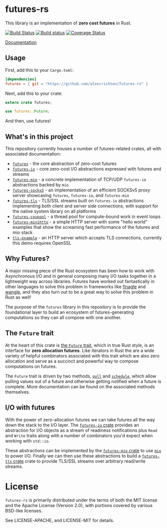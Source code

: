 # futures-rs

This library is an implementation of **zero cost futures** in Rust.

[![Build Status](https://travis-ci.org/alexcrichton/futures-rs.svg?branch=master)](https://travis-ci.org/alexcrichton/futures-rs)
[![Build status](https://ci.appveyor.com/api/projects/status/yl5w3ittk4kggfsh?svg=true)](https://ci.appveyor.com/project/alexcrichton/futures-rs)
[![Coverage Status](https://coveralls.io/repos/github/alexcrichton/futures-rs/badge.svg?branch=master)](https://coveralls.io/github/alexcrichton/futures-rs?branch=master)

[Documentation](http://alexcrichton.com/futures-rs)

## Usage

First, add this to your `Cargo.toml`:

```toml
[dependencies]
futures = { git = "https://github.com/alexcrichton/futures-rs" }
```

Next, add this to your crate:

```rust
extern crate futures;

use futures::Future;
```

And then, use futures!

## What's in this project

This repository currently houses a number of futures-related crates, all with
associated documentation:

* [`futures`] - the core abstraction of zero-cost futures
* [`futures-io`] - core zero-cost I/O abstractions expressed with futures and
                   streams
* [`futures-mio`] - a concrete implementation of TCP/UDP `futures-io`
                    abstractions backed by `mio`
* [`futures-socks5`] - an implementation of an efficient SOCKSv5 proxy server
                       showcasing `futures`, `futures-io`, and `futures-mio`
* [`futures-tls`] - TLS/SSL streams built on `futures-io` abstractions
                    implementing both client and server side connections, with
                    support for the native system library on all platforms
* [`futures-cpupool`] - a thread pool for compute-bound work in event loops
* [`futures-minihttp`] - a simple HTTP server with some "hello world" examples
                         that show the screaming fast performance of the futures
                         and mio stack
* [`tls-example`] - an HTTP server which accepts TLS connections, currently
                    this demo requires OpenSSL

[`futures`]: http://alexcrichton.com/futures-rs/futures
[`futures-io`]: http://alexcrichton.com/futures-rs/futures_io
[`futures-mio`]: http://alexcrichton.com/futures-rs/futures_mio
[`futures-tls`]: http://alexcrichton.com/futures-rs/futures_tls
[`futures-cpupool`]: http://alexcrichton.com/futures-rs/futures_cpupool
[`futures-minihttp`]: https://github.com/alexcrichton/futures-rs/tree/master/futures-minihttp
[`futures-socks5`]: https://github.com/alexcrichton/futures-rs/blob/master/futures-socks5/src/main.rs
[`tls-example`]: https://github.com/alexcrichton/futures-rs/tree/master/futures-minihttp/tls-example

## Why Futures?

A major missing piece of the Rust ecosystem has been how to work with
Asynchronous I/O and in general composing many I/O tasks together in a
lightweight way across libraries. Futures have worked out fantastically in other
languages to solve this problem in frameworks like [finagle] and [wangle], and
they also turn out to be a great way to solve this problem in Rust as well!

[finagle]: https://twitter.github.io/finagle/
[wangle]: https://github.com/facebook/wangle

The purpose of the `futures` library in this repository is to provide the
foundational layer to build an ecosystem of futures-generating computations so
they can all compose with one another.

## The `Future` trait

At the heart of this crate is [the `Future` trait][Future], which in true Rust
style, is an interface for **zero allocation futures**. Like iterators in Rust
the are a wide variety of helpful combinators associated with this trait which
are also zero allocation and serve as a succinct and powerful way to compose
computations on futures.

[Future]: http://alexcrichton.com/futures-rs/futures/trait.Future.html

The `Future` trait is driven by two methods, [`poll`][poll] and
[`schedule`][schedule], which allow pulling values out of a future and otherwise
getting notified when a future is complete. More documentation can be found on
the associated methods themselves.

[poll]: http://alexcrichton.com/futures-rs/futures/trait.Future.html#tymethod.poll
[schedule]: http://alexcrichton.com/futures-rs/futures/trait.Future.html#tymethod.schedule

## I/O with futures

With the power of zero-allocation futures we can take futures all the way down
the stack to the I/O layer. The [`futures-io` crate][futures-io] provides an
abstraction for I/O objects as a stream of readiness notifications plus `Read`
and `Write` traits along with a number of combinators you'd expect when working
with `std::io`.

These abstractions can be implemented by the [`futures-mio` crate][futures-mio]
to use [`mio`][mio] to power I/O. Finally we can then use these abstractions to
build a [`futures-tls` crate][futures-tls] crate to provide TLS/SSL streams over
arbitrary read/write streams.

[futures-io]: http://alexcrichton.com/futures-rs/futures_io/index.html
[futures-mio]: http://alexcrichton.com/futures-rs/futures_mio/index.html
[futures-tls]: http://alexcrichton.com/futures-rs/futures_tls/index.html
[mio]: https://github.com/carllerche/mio

# License

`futures-rs` is primarily distributed under the terms of both the MIT license and
the Apache License (Version 2.0), with portions covered by various BSD-like
licenses.

See LICENSE-APACHE, and LICENSE-MIT for details.
